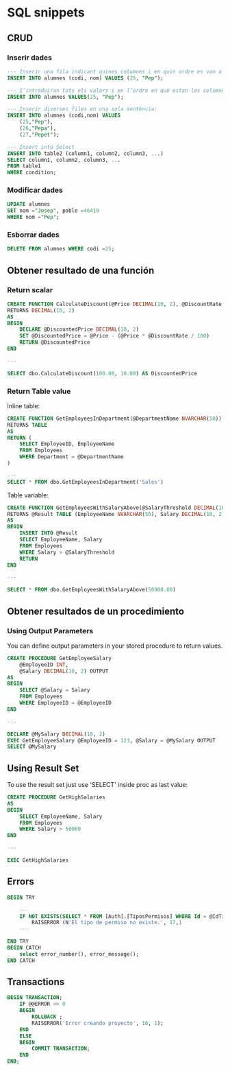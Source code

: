 # SQL snippets

## CRUD

### Inserir dades

```sql
--- Inserir una fila indicant quines columnes i en quin ordre es van a posar els valors
INSERT INTO alumnes (codi, nom) VALUES (25, "Pep");

--- S’introduiran tots els valors i en l’ordre en què estan les columnes en la taula:
INSERT INTO alumnes VALUES(25, "Pep");

--- Inserir diverses files en una sola sentència:
INSERT INTO alumnes (codi,nom) VALUES
    (25,"Pep"),
    (26,"Pepa"),
    (27,"Pepet");

--- Insert into Select
INSERT INTO table2 (column1, column2, column3, ...)
SELECT column1, column2, column3, ...
FROM table1
WHERE condition;
```

### Modificar dades

```sql
UPDATE alumnes
SET nom ="Josep", poble =46410
WHERE nom ="Pep";
```

### Esborrar dades

```sql
DELETE FROM alumnes WHERE codi =25;
```

## Obtener resultado de una función

### Return scalar

```sql
CREATE FUNCTION CalculateDiscount(@Price DECIMAL(10, 2), @DiscountRate DECIMAL(5, 2))
RETURNS DECIMAL(10, 2)
AS
BEGIN
    DECLARE @DiscountedPrice DECIMAL(10, 2)
    SET @DiscountedPrice = @Price - (@Price * @DiscountRate / 100)
    RETURN @DiscountedPrice
END

--- 

SELECT dbo.CalculateDiscount(100.00, 10.00) AS DiscountedPrice
```

### Return Table value

Inline table:

```sql
CREATE FUNCTION GetEmployeesInDepartment(@DepartmentName NVARCHAR(50))
RETURNS TABLE
AS
RETURN (
    SELECT EmployeeID, EmployeeName
    FROM Employees
    WHERE Department = @DepartmentName
)

--- 
SELECT * FROM dbo.GetEmployeesInDepartment('Sales')
```

Table variable:

```sql
CREATE FUNCTION GetEmployeesWithSalaryAbove(@SalaryThreshold DECIMAL(10, 2))
RETURNS @Result TABLE (EmployeeName NVARCHAR(50), Salary DECIMAL(10, 2))
AS
BEGIN
    INSERT INTO @Result
    SELECT EmployeeName, Salary
    FROM Employees
    WHERE Salary > @SalaryThreshold
    RETURN
END

---

SELECT * FROM dbo.GetEmployeesWithSalaryAbove(50000.00)
```

## Obtener resultados de un procedimiento

### Using Output Parameters

You can define output parameters in your stored procedure to return values. 

```sql
CREATE PROCEDURE GetEmployeeSalary
    @EmployeeID INT,
    @Salary DECIMAL(10, 2) OUTPUT
AS
BEGIN
    SELECT @Salary = Salary
    FROM Employees
    WHERE EmployeeID = @EmployeeID
END

---

DECLARE @MySalary DECIMAL(10, 2)
EXEC GetEmployeeSalary @EmployeeID = 123, @Salary = @MySalary OUTPUT
SELECT @MySalary
```

## Using Result Set

To use the result set just use 'SELECT' inside proc as last value:

```sql
CREATE PROCEDURE GetHighSalaries
AS
BEGIN
    SELECT EmployeeName, Salary
    FROM Employees
    WHERE Salary > 50000
END

---

EXEC GetHighSalaries
```

## Errors

```sql
BEGIN TRY

    ---
    IF NOT EXISTS(SELECT * FROM [Auth].[TiposPermisos] WHERE Id = @IdTipo)
        RAISERROR (N'El tipo de permiso no existe.', 17,1
    ---

END TRY
BEGIN CATCH
    select error_number(), error_message();
END CATCH
```

## Transactions

```sql
BEGIN TRANSACTION;
    IF @@ERROR <> 0
    BEGIN
        ROLLBACK ;
        RAISERROR('Error creando proyecto', 16, 1);
    END
    ELSE
    BEGIN
        COMMIT TRANSACTION;
    END
END;
```